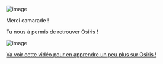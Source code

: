![image](https://media.cultureasy.com/wp-content/uploads/2022/06/51QZt9j8aiL.jpg)

Merci camarade ! 

Tu nous à permis de retrouver Osiris ! 

![image](https://www.enviedecrire.com/wp-content/uploads/sherlock-holmes.jpg)

[Va voir cette vidéo pour en apprendre un peu plus sur Osiris !](https://www.youtube.com/watch?v=RqTmmtpYY00)
